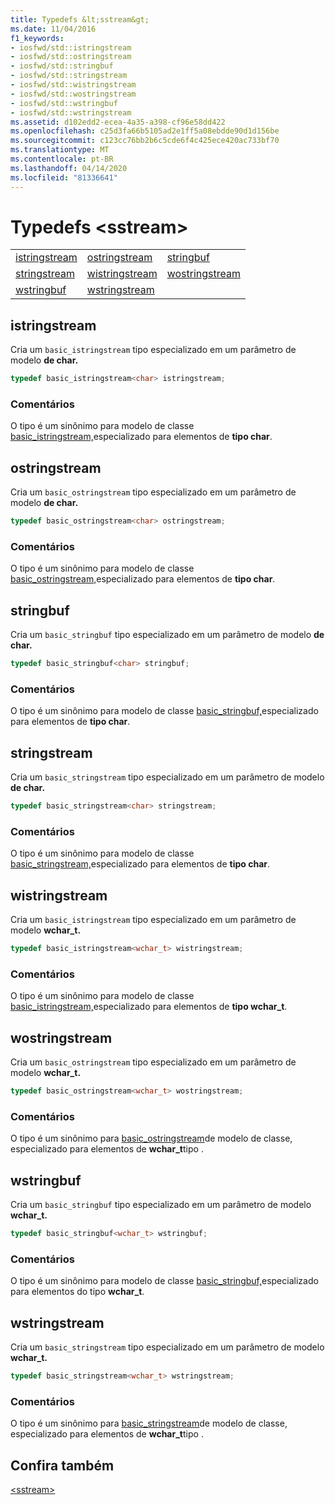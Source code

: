 ```yaml
---
title: Typedefs &lt;sstream&gt;
ms.date: 11/04/2016
f1_keywords:
- iosfwd/std::istringstream
- iosfwd/std::ostringstream
- iosfwd/std::stringbuf
- iosfwd/std::stringstream
- iosfwd/std::wistringstream
- iosfwd/std::wostringstream
- iosfwd/std::wstringbuf
- iosfwd/std::wstringstream
ms.assetid: d102edd2-ecea-4a35-a398-cf96e58dd422
ms.openlocfilehash: c25d3fa66b5105ad2e1ff5a08ebdde90d1d156be
ms.sourcegitcommit: c123cc76bb2b6c5cde6f4c425ece420ac733bf70
ms.translationtype: MT
ms.contentlocale: pt-BR
ms.lasthandoff: 04/14/2020
ms.locfileid: "81336641"
---
```

# <a name="ltsstreamgt-typedefs"></a>Typedefs &lt;sstream&gt;

||||
|-|-|-|
|[istringstream](#istringstream)|[ostringstream](#ostringstream)|[stringbuf](#stringbuf)|
|[stringstream](#stringstream)|[wistringstream](#wistringstream)|[wostringstream](#wostringstream)|
|[wstringbuf](#wstringbuf)|[wstringstream](#wstringstream)|

## <a name="istringstream"></a><a name="istringstream"></a>istringstream

Cria um `basic_istringstream` tipo especializado em um parâmetro de modelo **de char.**

```cpp
typedef basic_istringstream<char> istringstream;
```

### <a name="remarks"></a>Comentários

O tipo é um sinônimo para modelo de classe [basic_istringstream,](../standard-library/basic-istringstream-class.md)especializado para elementos de **tipo char**.

## <a name="ostringstream"></a><a name="ostringstream"></a>ostringstream

Cria um `basic_ostringstream` tipo especializado em um parâmetro de modelo **de char.**

```cpp
typedef basic_ostringstream<char> ostringstream;
```

### <a name="remarks"></a>Comentários

O tipo é um sinônimo para modelo de classe [basic_ostringstream,](../standard-library/basic-ostringstream-class.md)especializado para elementos de **tipo char**.

## <a name="stringbuf"></a><a name="stringbuf"></a>stringbuf

Cria um `basic_stringbuf` tipo especializado em um parâmetro de modelo **de char.**

```cpp
typedef basic_stringbuf<char> stringbuf;
```

### <a name="remarks"></a>Comentários

O tipo é um sinônimo para modelo de classe [basic_stringbuf,](../standard-library/basic-stringbuf-class.md)especializado para elementos de **tipo char**.

## <a name="stringstream"></a><a name="stringstream"></a>stringstream

Cria um `basic_stringstream` tipo especializado em um parâmetro de modelo **de char.**

```cpp
typedef basic_stringstream<char> stringstream;
```

### <a name="remarks"></a>Comentários

O tipo é um sinônimo para modelo de classe [basic_stringstream,](../standard-library/basic-stringstream-class.md)especializado para elementos de **tipo char**.

## <a name="wistringstream"></a><a name="wistringstream"></a>wistringstream

Cria um `basic_istringstream` tipo especializado em um parâmetro de modelo **wchar_t.**

```cpp
typedef basic_istringstream<wchar_t> wistringstream;
```

### <a name="remarks"></a>Comentários

O tipo é um sinônimo para modelo de classe [basic_istringstream,](../standard-library/basic-istringstream-class.md)especializado para elementos de **tipo wchar_t**.

## <a name="wostringstream"></a><a name="wostringstream"></a>wostringstream

Cria um `basic_ostringstream` tipo especializado em um parâmetro de modelo **wchar_t.**

```cpp
typedef basic_ostringstream<wchar_t> wostringstream;
```

### <a name="remarks"></a>Comentários

O tipo é um sinônimo para [basic_ostringstream](../standard-library/basic-ostringstream-class.md)de modelo de classe, especializado para elementos de **wchar_t**tipo .

## <a name="wstringbuf"></a><a name="wstringbuf"></a>wstringbuf

Cria um `basic_stringbuf` tipo especializado em um parâmetro de modelo **wchar_t.**

```cpp
typedef basic_stringbuf<wchar_t> wstringbuf;
```

### <a name="remarks"></a>Comentários

O tipo é um sinônimo para modelo de classe [basic_stringbuf,](../standard-library/basic-stringbuf-class.md)especializado para elementos do tipo **wchar_t**.

## <a name="wstringstream"></a><a name="wstringstream"></a>wstringstream

Cria um `basic_stringstream` tipo especializado em um parâmetro de modelo **wchar_t.**

```cpp
typedef basic_stringstream<wchar_t> wstringstream;
```

### <a name="remarks"></a>Comentários

O tipo é um sinônimo para [basic_stringstream](../standard-library/basic-stringstream-class.md)de modelo de classe, especializado para elementos de **wchar_t**tipo .

## <a name="see-also"></a>Confira também

[\<sstream>](../standard-library/sstream.md)
